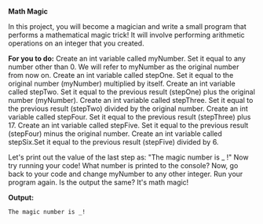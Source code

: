 **Math Magic**


In this project, you will become a magician and write a small program that performs a mathematical magic trick! 
It will involve performing arithmetic operations on an integer that you created.

**For you to do:**
Create an int variable called myNumber. Set it equal to any number other than 0.
We will refer to myNumber as the original number from now on.
Create an int variable called stepOne. Set it equal to the original number (myNumber) multiplied by itself.
Create an int variable called stepTwo. Set it equal to the previous result (stepOne) plus the original number (myNumber).
Create an int variable called stepThree. Set it equal to the previous result (stepTwo) divided by the original number.
Create an int variable called stepFour. Set it equal to the previous result (stepThree) plus 17.
Create an int variable called stepFive. Set it equal to the previous result (stepFour) minus the original number.
Create an int variable called stepSix.Set it equal to the previous result (stepFive) divided by 6.

Let's print out the value of the last step as: "The magic number is _ !"
Now try running your code! What number is printed to the console?
Now, go back to your code and change myNumber to any other integer.
Run your program again.
Is the output the same?
It's math magic!

**Output:**

```
The magic number is _!
```
